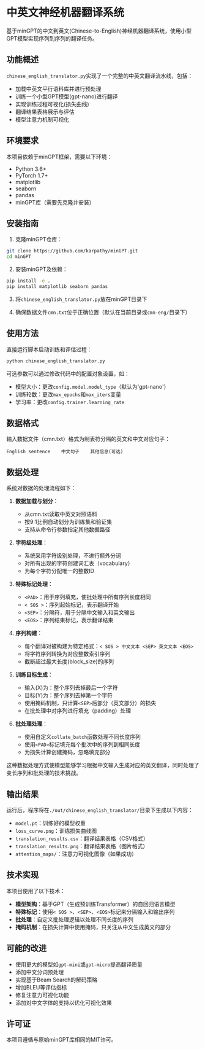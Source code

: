 # 中英文神经机器翻译系统

基于minGPT的中文到英文(Chinese-to-English)神经机器翻译系统，使用小型GPT模型实现序列到序列的翻译任务。

## 功能概述

`chinese_english_translator.py`实现了一个完整的中英文翻译流水线，包括：

- 加载中英文平行语料库并进行预处理
- 训练一个小型GPT模型(gpt-nano)进行翻译
- 实现训练过程可视化(损失曲线)
- 翻译结果表格展示与评估
- 模型注意力机制可视化

## 环境要求

本项目依赖于minGPT框架，需要以下环境：

- Python 3.6+
- PyTorch 1.7+
- matplotlib
- seaborn
- pandas
- minGPT库（需要先克隆并安装）

## 安装指南

1. 克隆minGPT仓库：
```bash
git clone https://github.com/karpathy/minGPT.git
cd minGPT
```

2. 安装minGPT及依赖：
```bash
pip install -e .
pip install matplotlib seaborn pandas
```

3. 将`chinese_english_translator.py`放在minGPT目录下

4. 确保数据文件`cmn.txt`位于正确位置（默认在当前目录或`cmn-eng/`目录下）

## 使用方法

直接运行脚本启动训练和评估过程：

```bash
python chinese_english_translator.py
```

可选参数可以通过修改代码中的配置对象设置，如：
- 模型大小：更改`config.model.model_type`（默认为'gpt-nano'）
- 训练轮数：更改`max_epochs`和`max_iters`变量
- 学习率：更改`config.trainer.learning_rate`

## 数据格式

输入数据文件（cmn.txt）格式为制表符分隔的英文和中文对应句子：
```
English sentence    中文句子    其他信息(可选)
```

## 数据处理

系统对数据的处理流程如下：

1. **数据加载与划分**：
   - 从cmn.txt读取中英文对照语料
   - 按9:1比例自动划分为训练集和验证集
   - 支持从命令行参数指定其他数据路径

2. **字符级处理**：
   - 系统采用字符级别处理，不进行额外分词
   - 对所有出现的字符创建词汇表（vocabulary）
   - 为每个字符分配唯一的整数ID

3. **特殊标记处理**：
   - `<PAD>`：用于序列填充，使批处理中所有序列长度相同
   - `< SOS >`：序列起始标记，表示翻译开始
   - `<SEP>`：分隔符，用于分隔中文输入和英文输出
   - `<EOS>`：序列结束标记，表示翻译结束

4. **序列构建**：
   - 每个翻译对被构建为特定格式：`< SOS > 中文文本 <SEP> 英文文本 <EOS>`
   - 将字符序列转换为对应整数索引序列
   - 截断超过最大长度(block_size)的序列

5. **训练目标生成**：
   - 输入(X)为：整个序列去掉最后一个字符
   - 目标(Y)为：整个序列去掉第一个字符
   - 使用掩码机制，只计算`<SEP>`后部分（英文部分）的损失
   - 在批处理中对序列进行填充（padding）处理

6. **批处理处理**：
   - 使用自定义`collate_batch`函数处理不同长度序列
   - 使用`<PAD>`标记填充每个批次中的序列到相同长度
   - 为损失计算创建掩码，忽略填充部分

这种数据处理方式使模型能够学习根据中文输入生成对应的英文翻译，同时处理了变长序列和批处理的技术挑战。

## 输出结果

运行后，程序将在`./out/chinese_english_translator/`目录下生成以下内容：

- `model.pt`：训练好的模型权重
- `loss_curve.png`：训练损失曲线图
- `translation_results.csv`：翻译结果表格（CSV格式）
- `translation_results.png`：翻译结果表格（图片格式）
- `attention_maps/`：注意力可视化图像（如果成功）

## 技术实现

本项目使用了以下技术：

- **模型架构**：基于GPT（生成预训练Transformer）的自回归语言模型
- **特殊标记**：使用`< SOS >`、`<SEP>`、`<EOS>`标记来分隔输入和输出序列
- **批处理**：自定义批处理逻辑以处理不同长度的序列
- **掩码机制**：在损失计算中使用掩码，只关注从中文生成英文的部分

## 可能的改进

- 使用更大的模型如`gpt-mini`或`gpt-micro`提高翻译质量
- 添加中文分词预处理
- 实现基于Beam Search的解码策略
- 增加BLEU等评估指标
- 修复注意力可视化功能
- 添加对中文字体的支持以优化可视化效果

## 许可证

本项目遵循与原始minGPT库相同的MIT许可。 
